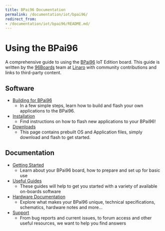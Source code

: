 ```yaml
---
title: BPai96 Documentation
permalink: /documentation/iot/bpai96/
redirect_from:
- /documentation/iot/bpai96/README.md/
---
```


# Using the BPai96

A comprehensive guide to using the [BPai96](https://www.96boards.org/product/bpai96/) IoT Edition board. This guide is written by the [96Boards](https://www.96boards.org) team at [Linaro](http://www.linaro.org) with community contributions and links to third-party content.

## Software

- [Building for BPai96](build/)
   - In a few simple steps, learn how to build and flash your own applications to the BPai96.
- [Installation](installation/)
   -  Find instructions on how to flash new applications to your BPai96!
- [Downloads](downloads/)
   - This page contains prebuilt OS and Application files, simply download and flash to get started.

## Documentation

- [Getting Started](getting-started/)
   - Learn about your BPai96 board, how to prepare and set up for basic use
- [Useful Guides](guides/)
   - These guides will help to get you started with a variety of available on-boards software
- [Hardware Documentation](hardware-docs/)
   - Explore what makes your BPai96 unique, technical specifications, schematics, hardware notes and more...
- [Support](support/)
   - From bug reports and current issues, to forum access and other useful resources, we want to help you find answers   
